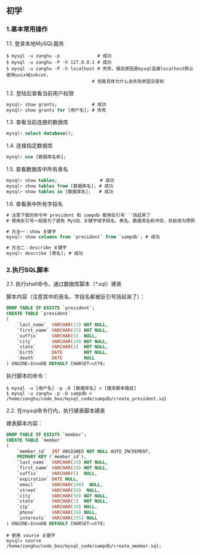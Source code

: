 ## 初学


### 1.基本常用操作

1.1. 登录本地MySQL服务

```shell
$ mysql -u zanghu -p              # 成功
$ mysql -u zanghu -P -h 127.0.0.1 # 成功
$ mysql -u zanghu -P -h localhost # 失败，据说原因是mysql连接localhost默认使用unix域sokcet，
                                # 但是具体为什么会失败原因没查到
```

1.2. 登陆后查看当前用户权限

```sql
mysql> show grants;             # 成功
mysql> show grants for [用户名]; # 失败
```

1.3. 查看当前连接的数据库

```sql
mysql> select database();
```

1.4. 连接指定数据库

```sql
mysql> use [数据库名称];
```

1.5. 查看数据库中所有表名

```sql
mysql> show tables;                # 成功
mysql> show tables from [数据库名]; # 成功
mysql> show tables in [数据库名];   # 成功
```

1.6. 查看表中所有字段名

```sql
# 注意下面的命令中 president 和 sampdb 都用反引号'`'括起来了
# 使用反引号一般是为了避免 MySQL 关键字域字段名、表名、数据库名称冲突，目前成为惯例

# 方法一：show 关键字
mysql> show columns from `president` from `sampdb`; # 成功

# 方法二：describe 关键字
mysql> describe [表名]; # 成功
```

### 2.执行SQL脚本

2.1. 执行shell命令，通过数据库脚本（*.sql）建表

脚本内容（注意其中的表名、字段名都被反引号括起来了）：

```sql
DROP TABLE IF EXISTS `president`;
CREATE TABLE `president`
(
    `last_name`  VARCHAR(15) NOT NULL,
    `first_name` VARCHAR(15) NOT NULL,
    `suffix`     VARCHAR(5)  NULL,
    `city`       VARCHAR(20) NOT NULL,
    `state`      VARCHAR(2)  NOT NULL,
    `birth`      DATE        NOT NULL,
    `death`      DATE        NULL
) ENGINE=InnoDB DEFAULT CHARSET=utf8;
```

执行脚本的命令：

```shell
$ mysql -u [用户名] -p -D [数据库名] < [建库脚本路径]
$ mysql -u zanghu -p -D sampdb < /home/zanghu/code_box/mysql_code/sampdb/create_president.sql
```

2.2. 在mysql命令行内，执行建表脚本建表

建表脚本内容：

```sql
DROP TABLE IF EXISTS `member`;
CREATE TABLE `member`
(
    `member_id`  INT UNSIGNED NOT NULL AUTO_INCREMENT,
    PRIMARY KEY (`member_id`),
    `last_name`  VARCHAR(20) NOT NULL,
    `first_name` VARCHAR(20) NOT NULL,
    `suffix`     VARCHAR(5)  NULL,
    `expiration` DATE NULL,
    `email`      VARCHAR(100)  NULL,
    `street`     VARCHAR(50)  NULL,
    `city`       VARCHAR(50) NOT NULL,
    `state`      VARCHAR(2)  NOT NULL,
    `zip`        VARCHAR(10) NULL,
    `phone`      VARCHAR(20) NULL,
    `interests`  VARCHAR(255) NULL
) ENGINE=InnoDB DEFAULT CHARSET=utf8;
```

```mysql
# 使用 source 关键字
mysql> source /home/zanghu/code_box/mysql_code/sampdb/create_member.sql;
```
